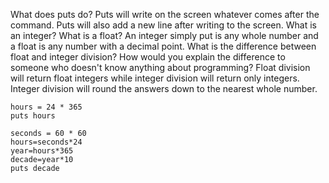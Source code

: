 What does puts do? Puts will write on the screen whatever comes after the command.  Puts will also add a new line after writing to the screen.
What is an integer? What is a float?  An integer simply put is any whole number and a float is any number with a decimal point.
What is the difference between float and integer division? How would you explain the difference to someone who doesn't know anything about programming? Float division will return float integers while integer division will return only integers.  Integer division will round the answers down to the nearest whole number.

```ruby-Hours in a year
hours = 24 * 365
puts hours
```
```ruby-Seconds in a decade
seconds = 60 * 60
hours=seconds*24
year=hours*365
decade=year*10
puts decade
```

